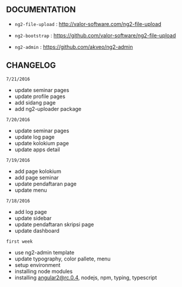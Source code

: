 ## DOCUMENTATION

- `ng2-file-upload` : http://valor-software.com/ng2-file-upload

- `ng2-bootstrap` : https://github.com/valor-software/ng2-file-upload

- `ng2-admin` : https://github.com/akveo/ng2-admin

## CHANGELOG

`7/21/2016`
- update seminar pages
- update profile pages
- add sidang page
- add ng2-uploader package

`7/20/2016`
- update seminar pages
- update log page
- update kolokium page
- update apps detail

`7/19/2016`
- add page kolokium
- add page seminar
- update pendaftaran page
- update menu

`7/18/2016`
- add log page
- update sidebar
- update pendaftaran skripsi page
- update dashboard


`first week`
- use ng2-admin template
- update typography, color pallete, menu
- setup environment
- installing node modules
- installing angular2@rc.0.4, nodejs, npm, typing, typescript
